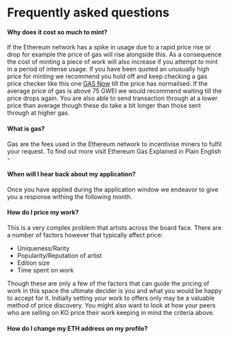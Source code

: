 # Frequently asked questions

#### Why does it cost so much to mint?
If the Ethereum network has a spike in usage due to a rapid price rise or drop for example the price of gas will rise alongside this. As a consequence the cost of minting a piece of work will also increase if you attempt to mint in a period of intense usage. If you have been quoted an unusually high price for minting we recommend you hold off and keep checking a gas price checker like this one [GAS Now](https://www.gasnow.org/) till the price has normailsed. If the average price of gas is above 75 GWEI we would recommend waiting till the price drops again. You are also able to send transaction through at a lower price than average though these do take a bit longer than those sent through at higher gas.

#### What is gas?
Gas are the fees used in the Ethereum network to incentivise miners to fulfil your request. To find out more visit Ethereum Gas Explained in Plain English - [](https://medium.com/coinmonks/ethereum-gas-explained-in-plain-english-d9e60a699c54)

#### When will I hear back about my application?
Once you have applied during the application window we endeavor to give you a response withing the following month.

#### How do I price my work?
This is a very complex problem that artists across the board face. There are a number of factors however that typically affect price:
* Uniqueness/Rarity
* Popularity/Reputation of artist
* Edition size
* Time spent on work

Though these are only a few of the factors that can guide the pricing of work in this space the ultimate decider is you and what you would be happy to accept for it. Initially setting your work to offers only may be a valuable method of price discovery. You might also want to look at how your peers who are selling on KO price their work keeping in mind the criteria above.
  

#### How do I change my ETH address on my profile?
